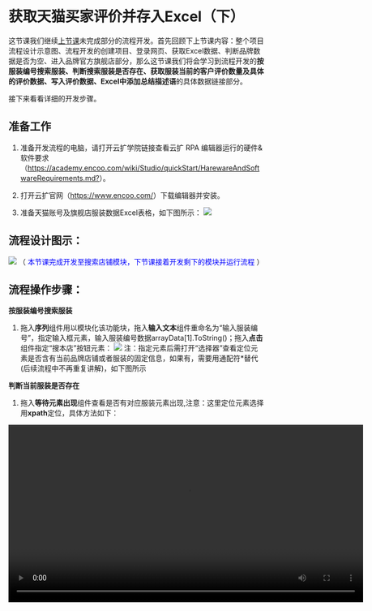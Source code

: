 # 获取天猫买家评价并存入Excel（下） 

这节课我们继续[上节课](BestPractice/../GetInfoFromTianMao(1).md)未完成部分的流程开发。首先回顾下上节课内容：整个项目流程设计示意图、流程开发的创建项目、登录网页、获取Excel数据、判断品牌数据是否为空、进入品牌官方旗舰店部分，那么这节课我们将会学习到流程开发的**按服装编号搜索服装、判断搜索服装是否存在、获取服装当前的客户评价数量及具体的评价数据、写入评价数据、Excel中添加总结描述语**的具体数据链接部分。

接下来看看详细的开发步骤。


## **准备工作**

1. 准备开发流程的电脑，请打开云扩学院链接查看云扩 RPA 编辑器运行的硬件&软件要求（<https://academy.encoo.com/wiki/Studio/quickStart/HarewareAndSoftwareRequirements.md?>）。

2. 打开云扩官网（<https://www.encoo.com/>）下载编辑器并安装。

3. 准备天猫账号及旗舰店服装数据Excel表格，如下图所示：
![](https://docimages.blob.core.chinacloudapi.cn/images/Practice/GetInfoFromTianMao/getInfoFromTianMao-1.png)

## **流程设计图示：**
![](https://docimages.blob.core.chinacloudapi.cn/images/Practice/GetInfoFromTianMao/getInfoFromTianMao-2.png)
（<font color=#0000FF> 本节课完成开发至搜索店铺模块，下节课接着开发剩下的模块并运行流程 </font>）
## **流程操作步骤：**
**按服装编号搜索服装**
1. 拖入**序列**组件用以模块化该功能块，拖入**输入文本**组件重命名为“输入服装编号”，指定输入框元素，输入服装编号数据arrayData[1].ToString()；拖入**点击**组件指定“搜本店”按钮元素：
![](https://docimages.blob.core.chinacloudapi.cn/images/Practice/GetInfoFromTianMao/getInfoFromTianMao-16.png)
注：指定元素后需打开“选择器”查看定位元素是否含有当前品牌店铺或者服装的固定信息，如果有，需要用通配符*替代(后续流程中不再重复讲解)，如下图所示

**判断当前服装是否存在**

1. 拖入**等待元素出现**组件查看是否有对应服装元素出现,注意：这里定位元素选择用**xpath**定位，具体方法如下：
<video src="https://docimages.blob.core.chinacloudapi.cn/images/Practice/GetInfoFromTianMao/getLinkInfo.mp4" controls="controls" width="700px" />

2. 设置**等待元素出现**组件的输出结果属性的变量exists（选中变量按Ctrl+B同步至变量区中），并将“失败后继续”改为“是”：
![](https://docimages.blob.core.chinacloudapi.cn/images/Practice/GetInfoFromTianMao/getInfoFromTianMao-17.png)

3. 拖入**流程决策**组件，输入判断条件（即上步操作中元素是否存在变量exists）:
![](https://docimages.blob.core.chinacloudapi.cn/images/Practice/GetInfoFromTianMao/getInfoFromTianMao-18.png)
如果能搜索出对应服装（exists == true），则需要点击服装链接获取对应评价数据：

**获取评价数据**
1. 拖入**点击**组件，指定服装链接元素:
![](https://docimages.blob.core.chinacloudapi.cn/images/Practice/GetInfoFromTianMao/getInfoFromTianMao-19.png)

2. 上步操作已打开服装信息页面，我们在拖入其他组件获取客户评价。拖入**序列**组件用以模块化该功能模块，重命名为“获取评价数据”，拖入**获取文本**组件获取“累计评价x”文本数据，设置输出变量：countPJ；并用**提取文本**组件从文本“累计评价x”中获取评价具体数据，输入获取数字文本的正则表达式\d+，设置输出变量resultCount：
![](https://docimages.blob.core.chinacloudapi.cn/images/Practice/GetInfoFromTianMao/getInfoFromTianMao-20.png)

3. 拖入**点击**组件，指定“累计评价x”元素；拖入**获取结构化数据”**组件用以获取客户具体评价数据，我们用该组件进行翻页获取，注意设置以下属性：

   a. 指定元素时选择自动点击下一页翻页；

   b. 打开“下一页”与整个组件的“选择器”窗口将当前服装的固定字符用通配符*代替；

   c. 设置两页之间间隔时间为2000~5000之间的随机数时间：创建变量time，数据变量为Random，初始化默认值为 new Random()，添加随机时间至右侧属性“获取下一页数据延迟”: Convert.ToInt32(time.Next(2000,5000));

   d. 设置最大提取条数：Convert.ToInt32(resultCount)；

   e. 添加输出数据表变量dt 并按Ctrl+b同步至变量区：
   ![](https://docimages.blob.core.chinacloudapi.cn/images/Practice/GetInfoFromTianMao/getInfoFromTianMao-21.png)

4. 如果搜索不出对应服装（exists == false），则在该行Excel中写入备注：“无此商品”。拖入**写入单元格**组件，重命名为“写入备注”，设置工作表名、单元格及备注：
![](https://docimages.blob.core.chinacloudapi.cn/images/Practice/GetInfoFromTianMao/getInfoFromTianMao-22.png)

**评价数据写入Excel中**

根据Excel文件格式及获取的累计评价数据来看，我们不可能将所有评价数据写入Excel的工作表“Sheet1”中，那么这里我们设计为：同一编号的服装累计评价数据写入单独的工作表中，并在Sheet1对应的数据行中添加具体数据的链接，如果累计评价为0，则备注“累计评价0”，不需另加新工作表。

1. 拖入**流程决策**判断累计评价数据是否不为0（或为0，根据自己喜好添加）： Convert.ToInt32(resultCount) != 0，如下图所示：
![](https://docimages.blob.core.chinacloudapi.cn/images/Practice/GetInfoFromTianMao/getInfoFromTianMao-23.png)

2. 如果累计评价不为0，则拖入**序列**组件用以模块化写入数据功能模块：

   a. 拖入**写入行/列数据**组件写入客户评价数据的标头：评价、尺寸颜色、买家，写入方式为 new List<String>{"评价","尺寸颜色","买家"}，工作表定义为：品牌名称_服装编号，写入方式为： arrayData[0]+"_"+arrayData[1]，起始单元格：A1

   b. 拖入**写入区域**组件写入客户累计评价数据，工作表定义为：arrayData[0]+"_"+arrayData[1]，写入数据：dt，起始单元格：A2
   ![](https://docimages.blob.core.chinacloudapi.cn/images/Practice/GetInfoFromTianMao/getInfoFromTianMao-24.png)
 
   c. 将工作表 “arrayData[0]+"_"+arrayData[1]”中的数据链接到工作表“Sheet1”对应的数据行中。我们用“执行宏”组件来完成，首先录制添加链接的宏代码，如下面视频所示：
   <video src="https://docimages.blob.core.chinacloudapi.cn/images/Practice/GetInfoFromTianMao/recordVBACode.mp4" controls="controls" width="700px" />

   录制之后根据实际传入参数进行修改后存入txt文件中。修改后最终代码如下：
   ```
   Sub 添加链接(ByVal count As Integer, ByVal sheetName As String, ByVal countPJ As String)
    Sheets("Sheet1").Select
    Range("C" & CStr(count)).Select
    ActiveSheet.Hyperlinks.Add Anchor:=Selection, Address:="", SubAddress:= _
        sheetName & "!A1", TextToDisplay:= countPJ & "(点击查看详情)"
   End Sub
   ```
   d. 拖入**序列**组件用以模块化添加链接功能模块，拖入“赋值”组件，将工作表名赋给变量sheetName，如：sheetName = arrayData[0]+"_"+arrayData[1]

   e. 拖入**执行宏**组件，设置宏文件路径、实参（new List<String>{Convert.ToString(count),sheetName,countPJ}）及方法名，如下图所示：
   ![](https://docimages.blob.core.chinacloudapi.cn/images/Practice/GetInfoFromTianMao/getInfoFromTianMao-25.png)

3. 如果累计评价为0，则拖入**写入单元格**组件，输入工作表“Sheet1”及单元格“"C" + count”，数据countPJ
![](https://docimages.blob.core.chinacloudapi.cn/images/Practice/GetInfoFromTianMao/getInfoFromTianMao-26.png)

4. 以上操作步骤已完成一条数据处理的完整流程，接下来我们需要考虑循环条件，count <= lastRow中count的递增。拖入**赋值**组件，设置count递增：
![](https://docimages.blob.core.chinacloudapi.cn/images/Practice/GetInfoFromTianMao/getInfoFromTianMao-27.png)

5. 接下来我们设置tryCatch中的Catch部分，选择Exception为System.Exception，并添加错误日志。拖入**写入日志**组件，输入日志内容为：exception.Message
![](https://docimages.blob.core.chinacloudapi.cn/images/Practice/GetInfoFromTianMao/getInfoFromTianMao-28.png)

6. 在Finally中，拖入**关闭标签页**组件用以处理完一条数据之后关闭当前服装标签页:
![](https://docimages.blob.core.chinacloudapi.cn/images/Practice/GetInfoFromTianMao/getInfoFromTianMao-16.png)

至此，所有流程已开发完成，保存并运行流程，查看流程运行哪里会出现错误，如果有错，则需要根据实际情况调试并做流程相应修改。一般，因为数据有错需要进行环境初始化等操作我们可添加在Catches模块中。下面流程运行视频供参考：
   <video src="https://docimages.blob.core.chinacloudapi.cn/images/Practice/GetInfoFromTianMao/getInfoFromTianMao-final.mp4" controls="controls" width="700px" />
